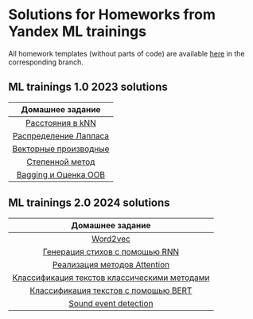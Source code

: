 # Solutions for Homeworks from Yandex ML trainings

All homework templates (without parts of code) are available [here](https://github.com/girafe-ai/ml-course) in the corresponding branch.

## ML trainings 1.0 2023 solutions

| Домашнее задание |
| :---: |
|[Расстояния в kNN](./23_trainings_1_0/k_nearest_neighbor.py) |
|[Распределение Лапласа](./23_trainings_1_0/laplace_distribution_assignment_0_02.ipynb) |
|[Векторные производные](./23_trainings_1_0/derivatives_assignment_03.ipynb)|
|[Степенной метод](./23_trainings_1_0/power_method_assignment0_04.ipynb)|
|[Bagging и Оценка OOB](./23_trainings_1_0/assignment_bagging_and_oob.ipynb)|

## ML trainings 2.0 2024 solutions

| Домашнее задание |
| :---: |
| [Word2vec](./24_trainings_2_0/word2vec_assignment.ipynb) |
| [Генерация стихов с помощью RNN](./24_trainings_2_0/poetry_with_rnn.ipynb) |
| [Реализация методов Attention](./24_trainings_2_0/attention_assignment.ipynb) |
| [Классификация текстов классическими методами](./24_trainings_2_0/classic_text_classification_hw.ipynb) |
| [Классификация текстов с помощью BERT](./24_trainings_2_0/assignment_bert_for_text_classification.ipynb) |
| [Sound event detection](./24_trainings_2_0/sed-base.ipynb) |

